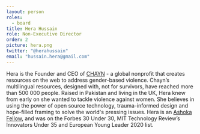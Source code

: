 ```yaml
---
layout: person
roles:
  - board
title: Hera Hussain
role: Non-Executive Director
order: 2
picture: hera.png
twitter: "@herahussain"
email: "hussain.hera@gmail.com"
---
```

Hera is the Founder and CEO of [CHAYN](https://www.chayn.co/) - a global nonprofit that creates resources on the web to address gender-based violence. Chayn’s multilingual resources, designed with, not for survivors, have reached more than 500 000 people. Raised in Pakistan and living in the UK, Hera knew from early on she wanted to tackle violence against women. She believes in using the power of open source technology, trauma-informed design and hope-filled framing to solve the world's pressing issues. Hera is an [Ashoka Fellow](https://www.ashoka.org/en-gb), and was on the Forbes 30 Under 30, MIT Technology Review’s Innovators Under 35 and European Young Leader 2020 list.